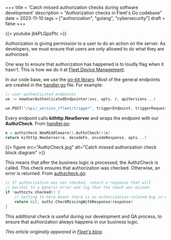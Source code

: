 +++
title = 'Catch missed authorization checks during software development'
description = "Authorization checks in Fleet's Go codebase"
date = 2023-11-10
tags = ["authorization", "golang", "cybersecurity"]
draft = false
+++

{{< youtube jbkPLQpzPtc >}}

Authorization is giving permission to a user to do an action on the server.
As developers, we must ensure that users are only allowed to do what they are authorized.

One way to ensure that authorization has happened is to loudly flag when it hasn't.
This is how we do it at [Fleet Device Management](https://www.fleetdm.com).

In our code base, we use the [go-kit library](https://github.com/go-kit/kit). Most of the general endpoints are created
in the [handler.go](https://github.com/fleetdm/fleet/blob/36421bd5055d37a4c39a04e0f9bd96ad47951131/server/service/handler.go#L729) file. For example:

```go
// user-authenticated endpoints
ue := newUserAuthenticatedEndpointer(svc, opts, r, apiVersions...)

ue.POST("/api/_version_/fleet/trigger", triggerEndpoint, triggerRequest{})
```

Every endpoint calls **kithttp.NewServer** and wraps the endpoint with our **AuthzCheck**.
From [handler.go](https://github.com/fleetdm/fleet/blob/36421bd5055d37a4c39a04e0f9bd96ad47951131/server/service/handler.go#L729):

```go
e = authzcheck.NewMiddleware().AuthzCheck()(e)
return kithttp.NewServer(e, decodeFn, encodeResponse, opts...)
```

{{< figure src="AuthzCheck.jpg" alt="Catch missed authorization check block diagram" >}}

This means that after the business logic is processed, the AuthzCheck is called. 
This check ensures that authorization was checked. Otherwise, an error is returned. 
From [authzcheck.go](https://github.com/fleetdm/fleet/blob/36421bd5055d37a4c39a04e0f9bd96ad47951131/server/service/middleware/authzcheck/authzcheck.go#L51):

```go
// If authorization was not checked, return a response that will
// marshal to a generic error and log that the check was missed.
if !authzctx.Checked() {
    // Getting to here means there is an authorization-related bug in our code.
    return nil, authz.CheckMissingWithResponse(response)
}
```

This additional check is useful during our development and QA process, to ensure that authorization always happens in our business logic.

_This article originally appeared in [Fleet's blog](https://fleetdm.com/guides/catch-missed-authorization-checks-during-software-development)._
